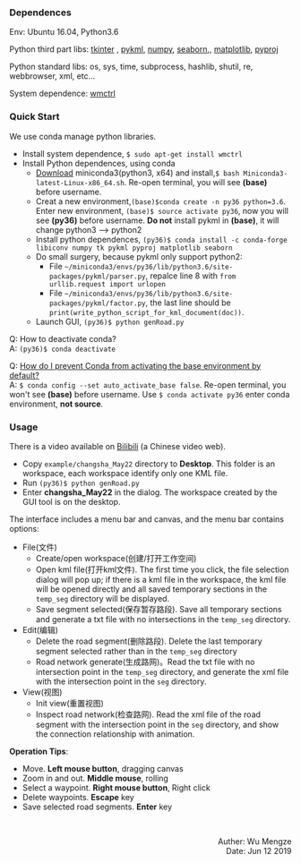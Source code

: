 ### Dependences
Env: Ubuntu 16.04, Python3.6

Python third part libs: [tkinter](https://wiki.python.org/moin/TkInter)
, [pykml](https://pythonhosted.org/pykml/installation.html), [numpy](http://www.numpy.org/), [seaborn](https://seaborn.pydata.org/installing.html),, [matplotlib](https://matplotlib.org/users/installing.html), [pyproj](https://jswhit.github.io/pyproj/)

Python standard libs: os, sys, time, subprocess, hashlib, shutil, re, webbrowser, xml, etc...

System dependence: [wmctrl](http://manpages.ubuntu.com/manpages/bionic/en/man1/wmctrl.1.html)  

### Quick Start
We use conda manage python libraries.
- Install system dependence, `$ sudo apt-get install wmctrl` 
- Install Python dependences, using conda
    - [Download](https://repo.anaconda.com/miniconda/Miniconda3-latest-Linux-x86_64.sh) miniconda3(python3, x64) and install,`$ bash Miniconda3-latest-Linux-x86_64.sh`. Re-open terminal, you will see **(base)** before username.
    - Creat a new environment,`(base)$conda create -n py36 python=3.6`. Enter new environment, `(base)$ source activate py36`, now you will see **(py36)** before username. **Do not** install pykml in **(base)**, it will change python3 --> python2
    - Install python dependences, `(py36)$ conda install -c conda-forge libiconv numpy tk pykml pyproj matplotlib seaborn`
    - Do small surgery, because pykml only support python2:
        - File `~/miniconda3/envs/py36/lib/python3.6/site-packages/pykml/parser.py`, repalce line 8 with `from urllib.request import urlopen`
        - File `~/miniconda3/envs/py36/lib/python3.6/site-packages/pykml/factor.py`, the last line should be `print(write_python_script_for_kml_document(doc))`.
    - Launch GUI, `(py36)$ python genRoad.py`

Q: How to deactivate conda?  
A: `(py36)$ conda deactivate`

Q: [How do I prevent Conda from activating the base environment by default?](https://stackoverflow.com/questions/54429210/how-do-i-prevent-conda-from-activating-the-base-environment-by-default)  
A: `$ conda config --set auto_activate_base false`.  Re-open terminal, you won't see **(base)** before username. Use `$ conda activate py36` enter conda environment, **not source**. 

### Usage

There is a video available on [Bilibili](https://www.bilibili.com/video/av42444813/) (a Chinese video web).

- Copy `example/changsha_May22` directory to **Desktop**. This folder is an workspace, each workspace identify only one KML file.
- Run `(py36)$ python genRoad.py`
- Enter **changsha_May22** in the dialog. The workspace created by the GUI tool is on the desktop.

The interface includes a menu bar and canvas, and the menu bar contains options:
- File(文件)
    - Create/open workspace(创建/打开工作空间)
    - Open kml file(打开kml文件). The first time you click, the file selection dialog will pop up; if there is a kml file in the workspace, the kml file will be opened directly and all saved temporary sections in the `temp_seg` directory will be displayed.
    - Save segment selected(保存暂存路段). Save all temporary sections and generate a txt file with no intersections in the `temp_seg` directory.
- Edit(编辑)
    - Delete the road segment(删除路段). Delete the last temporary segment selected rather than in the `temp_seg` directory
    - Road network generate(生成路网)。Read the txt file with no intersection point in the `temp_seg` directory, and generate the xml file with the intersection point in the `seg` directory.
- View(视图)
    - Init view(重置视图)
    - Inspect road network(检查路网). Read the xml file of the road segment with the intersection point in the `seg` directory, and show the connection relationship with animation.

**Operation Tips**:
- Move. **Left mouse button**, dragging canvas
- Zoom in and out. **Middle mouse**, rolling
- Select a waypoint. **Right mouse button**, Right click
- Delete waypoints. **Escape** key
- Save selected road segments. **Enter** key

<br>
<p align="right"> Auther: Wu Mengze<br>Date: Jun 12 2019</p>
